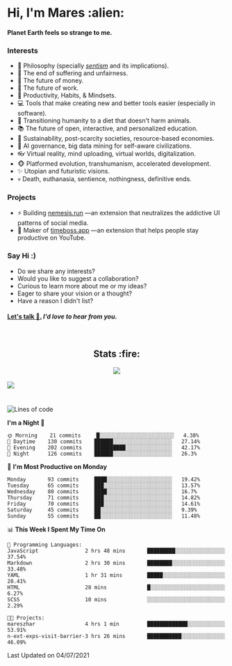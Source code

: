 <h1>Hi, I'm Mares :alien:</h1>

#### Planet Earth feels so strange to me.

### **Interests**

- 🌊 Philosophy (specially [_sentism_][sentismmedium] and its implications).
- 🎯 The end of suffering and unfairness.
- 💸 The future of money.
- 💼 The future of work.
- 🧠 Productivity, Habits, & Mindsets.
- 💻 Tools that make creating new and better tools easier (especially in software).
- 🥗 Transitioning humanity to a diet that doesn't harm animals.
- 📚 The future of open, interactive, and personalized education.
- 🌱 Sustainability, post-scarcity societies, resource-based economies.
- 🤖 AI governance, big data mining for self-aware civilizations.
- 👓 Virtual reality, mind uploading, virtual worlds, digitalization.
- 🐵 Platformed evolution, transhumanism, accelerated development.
- ✨ Utopian and futuristic visions.
- 💀 Death, euthanasia, sentience, nothingness, definitive ends.


### **Projects**

- ⚡ Building [nemesis.run](https://nemesis.run) —an extension that neutralizes the addictive UI patterns of social media.
- 💎 Maker of [timeboss.app](https://timeboss.app) —an extension that helps people stay productive on YouTube.


### **Say Hi :)**

- Do we share any interests?
- Would you like to suggest a collaboration?
- Curious to learn more about me or my ideas?
- Eager to share your vision or a thought?
- Have a reason I didn't list?

#### [Let's talk :wave:.](mailto:mareszhar@gmail.com) _I'd love to hear from you_.

[sentismmedium]: https://medium.com/@mareszhar/born-a-prisoner-a-reflection-about-life-its-struggles-and-a-plan-to-escape-d8566ce9b026

<br>

<h2 align="center">Stats :fire:</h2>

<div align="center">
  <img src="https://github-readme-streak-stats.herokuapp.com?user=mareszhar&theme=black-ice&hide_border=true&stroke=FFFFFF15&ring=DF8FFE&fire=DF8FFE&currStreakLabel=DF8FFE&background=3A3B4BC0&currStreakNum=86FFAB">
</div>

<br>

<img src="https://activity-graph.herokuapp.com/graph?username=mareszhar&theme=nord&bg_color=00000000&color=979797&line=DF8FFE&point=00000000&area=true&hide_border=true">

<br>

<h1></h1>

<!--START_SECTION:waka-->
![Lines of code](https://img.shields.io/badge/From%20Hello%20World%20I%27ve%20Written-105967%20lines%20of%20code-blue)

**I'm a Night 🦉** 

```text
🌞 Morning    21 commits     █░░░░░░░░░░░░░░░░░░░░░░░░   4.38% 
🌆 Daytime    130 commits    ██████░░░░░░░░░░░░░░░░░░░   27.14% 
🌃 Evening    202 commits    ██████████░░░░░░░░░░░░░░░   42.17% 
🌙 Night      126 commits    ██████░░░░░░░░░░░░░░░░░░░   26.3%

```
📅 **I'm Most Productive on Monday** 

```text
Monday       93 commits     ████░░░░░░░░░░░░░░░░░░░░░   19.42% 
Tuesday      65 commits     ███░░░░░░░░░░░░░░░░░░░░░░   13.57% 
Wednesday    80 commits     ████░░░░░░░░░░░░░░░░░░░░░   16.7% 
Thursday     71 commits     ███░░░░░░░░░░░░░░░░░░░░░░   14.82% 
Friday       70 commits     ███░░░░░░░░░░░░░░░░░░░░░░   14.61% 
Saturday     45 commits     ██░░░░░░░░░░░░░░░░░░░░░░░   9.39% 
Sunday       55 commits     ██░░░░░░░░░░░░░░░░░░░░░░░   11.48%

```


📊 **This Week I Spent My Time On** 

```text
💬 Programming Languages: 
JavaScript               2 hrs 48 mins       █████████░░░░░░░░░░░░░░░░   37.54% 
Markdown                 2 hrs 30 mins       ████████░░░░░░░░░░░░░░░░░   33.48% 
YAML                     1 hr 31 mins        █████░░░░░░░░░░░░░░░░░░░░   20.41% 
HTML                     28 mins             █░░░░░░░░░░░░░░░░░░░░░░░░   6.27% 
SCSS                     10 mins             ░░░░░░░░░░░░░░░░░░░░░░░░░   2.29%

🐱‍💻 Projects: 
mareszhar                4 hrs 1 min         █████████████░░░░░░░░░░░░   53.91% 
n-ext-exps-visit-barrier-3 hrs 26 mins       ███████████░░░░░░░░░░░░░░   46.09%

```


 Last Updated on 04/07/2021
<!--END_SECTION:waka-->

